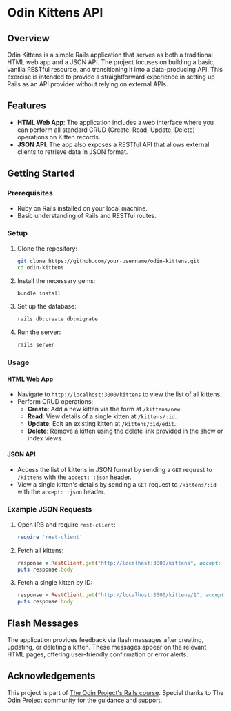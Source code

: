 # Odin Kittens API

## Overview

Odin Kittens is a simple Rails application that serves as both a traditional HTML web app and a JSON API. The project focuses on building a basic, vanilla RESTful resource, and transitioning it into a data-producing API. This exercise is intended to provide a straightforward experience in setting up Rails as an API provider without relying on external APIs.

## Features

- **HTML Web App**: The application includes a web interface where you can perform all standard CRUD (Create, Read, Update, Delete) operations on Kitten records.
- **JSON API**: The app also exposes a RESTful API that allows external clients to retrieve data in JSON format.

## Getting Started

### Prerequisites

- Ruby on Rails installed on your local machine.
- Basic understanding of Rails and RESTful routes.

### Setup

1. Clone the repository:

   ```bash
   git clone https://github.com/your-username/odin-kittens.git
   cd odin-kittens
   ```

2. Install the necessary gems:

   ```bash
   bundle install
   ```

3. Set up the database:

   ```bash
   rails db:create db:migrate
   ```

4. Run the server:
   ```bash
   rails server
   ```

### Usage

#### HTML Web App

- Navigate to `http://localhost:3000/kittens` to view the list of all kittens.
- Perform CRUD operations:
  - **Create**: Add a new kitten via the form at `/kittens/new`.
  - **Read**: View details of a single kitten at `/kittens/:id`.
  - **Update**: Edit an existing kitten at `/kittens/:id/edit`.
  - **Delete**: Remove a kitten using the delete link provided in the show or index views.

#### JSON API

- Access the list of kittens in JSON format by sending a `GET` request to `/kittens` with the `accept: :json` header.
- View a single kitten's details by sending a `GET` request to `/kittens/:id` with the `accept: :json` header.

### Example JSON Requests

1. Open IRB and require `rest-client`:

   ```ruby
   require 'rest-client'
   ```

2. Fetch all kittens:

   ```ruby
   response = RestClient.get("http://localhost:3000/kittens", accept: :json)
   puts response.body
   ```

3. Fetch a single kitten by ID:
   ```ruby
   response = RestClient.get("http://localhost:3000/kittens/1", accept: :json)
   puts response.body
   ```

## Flash Messages

The application provides feedback via flash messages after creating, updating, or deleting a kitten. These messages appear on the relevant HTML pages, offering user-friendly confirmation or error alerts.

## Acknowledgements

This project is part of [The Odin Project's Rails course](https://www.theodinproject.com/lessons/ruby-on-rails-kittens-api). Special thanks to The Odin Project community for the guidance and support.
